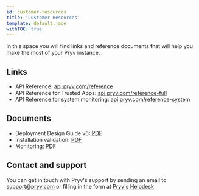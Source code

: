 ```yaml
---
id: customer-resources
title: 'Customer Resources'
template: default.jade
withTOC: true
---
```


In this space you will find links and reference documents that will help you make the most of your Pryv instance.

## Links

- API Reference: [api.pryv.com/reference](https://api.pryv.com/reference/)
- API Reference for Trusted Apps: [api.pryv.com/reference-full](https://api.pryv.com/reference-full/)
- API Reference for system monitoring: [api.pryv.com/reference-system](https://api.pryv.com/reference-system/)

## Documents

- Deployment Design Guide v6: [PDF](/assets/docs/deployment_design_guide_v6.pdf)
- Installation validation: [PDF](/assets/docs/20190131-pryv.io-verification-v3.pdf)
- Monitoring: [PDF](/assets/docs/20190201-API-healthchecks-v4.pdf)

## Contact and support

You can get in touch with Pryv's support by sending an email to [support@pryv.com](mailto:support@pryv.com) or filling in the form at [Pryv's Helpdesk](http://pryv.com/helpdesk/)
